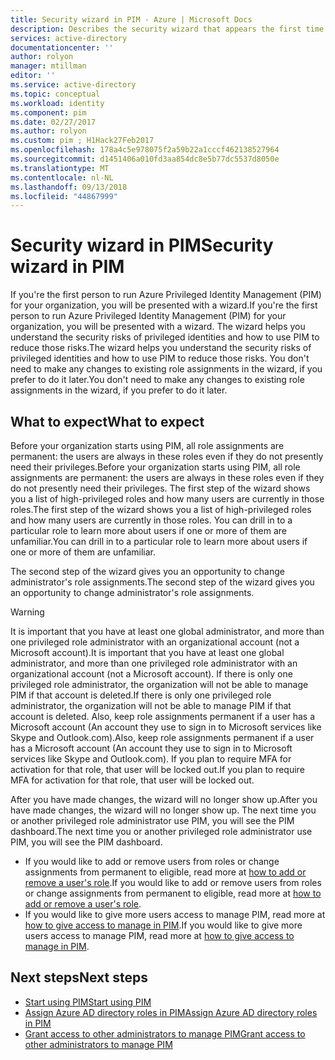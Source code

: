 ```yaml
---
title: Security wizard in PIM - Azure | Microsoft Docs
description: Describes the security wizard that appears the first time you use Azure AD Privileged Identity Management (PIM).
services: active-directory
documentationcenter: ''
author: rolyon
manager: mtillman
editor: ''
ms.service: active-directory
ms.topic: conceptual
ms.workload: identity
ms.component: pim
ms.date: 02/27/2017
ms.author: rolyon
ms.custom: pim ; H1Hack27Feb2017
ms.openlocfilehash: 178a4c5e978075f2a59b22a1cccf462138527964
ms.sourcegitcommit: d1451406a010fd3aa854dc8e5b77dc5537d8050e
ms.translationtype: MT
ms.contentlocale: nl-NL
ms.lasthandoff: 09/13/2018
ms.locfileid: "44867999"
---
```

# <a name="security-wizard-in-pim"></a><span data-ttu-id="17401-103">Security wizard in PIM</span><span class="sxs-lookup"><span data-stu-id="17401-103">Security wizard in PIM</span></span>
<span data-ttu-id="17401-104">If you're the first person to run Azure Privileged Identity Management (PIM) for your organization, you will be presented with a wizard.</span><span class="sxs-lookup"><span data-stu-id="17401-104">If you're the first person to run Azure Privileged Identity Management (PIM) for your organization, you will be presented with a wizard.</span></span> <span data-ttu-id="17401-105">The wizard helps you understand the security risks of privileged identities and how to use PIM to reduce those risks.</span><span class="sxs-lookup"><span data-stu-id="17401-105">The wizard helps you understand the security risks of privileged identities and how to use PIM to reduce those risks.</span></span> <span data-ttu-id="17401-106">You don't need to make any changes to existing role assignments in the wizard, if you prefer to do it later.</span><span class="sxs-lookup"><span data-stu-id="17401-106">You don't need to make any changes to existing role assignments in the wizard, if you prefer to do it later.</span></span>

## <a name="what-to-expect"></a><span data-ttu-id="17401-107">What to expect</span><span class="sxs-lookup"><span data-stu-id="17401-107">What to expect</span></span>
<span data-ttu-id="17401-108">Before your organization starts using PIM, all role assignments are permanent: the users are always in these roles even if they do not presently need their privileges.</span><span class="sxs-lookup"><span data-stu-id="17401-108">Before your organization starts using PIM, all role assignments are permanent: the users are always in these roles even if they do not presently need their privileges.</span></span>  <span data-ttu-id="17401-109">The first step of the wizard shows you a list of high-privileged roles and how many users are currently in those roles.</span><span class="sxs-lookup"><span data-stu-id="17401-109">The first step of the wizard shows you a list of high-privileged roles and how many users are currently in those roles.</span></span> <span data-ttu-id="17401-110">You can drill in to a particular role to learn more about users if one or more of them are unfamiliar.</span><span class="sxs-lookup"><span data-stu-id="17401-110">You can drill in to a particular role to learn more about users if one or more of them are unfamiliar.</span></span>

<span data-ttu-id="17401-111">The second step of the wizard gives you an opportunity to change administrator's role assignments.</span><span class="sxs-lookup"><span data-stu-id="17401-111">The second step of the wizard gives you an opportunity to change administrator's role assignments.</span></span>  

> [!WARNING]
> <span data-ttu-id="17401-112">It is important that you have at least one global administrator, and more than one privileged role administrator with an organizational account (not a Microsoft account).</span><span class="sxs-lookup"><span data-stu-id="17401-112">It is important that you have at least one global administrator, and more than one privileged role administrator with an organizational account (not a Microsoft account).</span></span> <span data-ttu-id="17401-113">If there is only one privileged role administrator, the organization will not be able to manage PIM if that account is deleted.</span><span class="sxs-lookup"><span data-stu-id="17401-113">If there is only one privileged role administrator, the organization will not be able to manage PIM if that account is deleted.</span></span>
> <span data-ttu-id="17401-114">Also, keep role assignments permanent if a user has a Microsoft account (An account they use to sign in to Microsoft services like Skype and Outlook.com).</span><span class="sxs-lookup"><span data-stu-id="17401-114">Also, keep role assignments permanent if a user has a Microsoft account (An account they use to sign in to Microsoft services like Skype and Outlook.com).</span></span> <span data-ttu-id="17401-115">If you plan to require MFA for activation for that role, that user will be locked out.</span><span class="sxs-lookup"><span data-stu-id="17401-115">If you plan to require MFA for activation for that role, that user will be locked out.</span></span>
> 
> 

<span data-ttu-id="17401-116">After you have made changes, the wizard will no longer show up.</span><span class="sxs-lookup"><span data-stu-id="17401-116">After you have made changes, the wizard will no longer show up.</span></span> <span data-ttu-id="17401-117">The next time you or another privileged role administrator use PIM, you will see the PIM dashboard.</span><span class="sxs-lookup"><span data-stu-id="17401-117">The next time you or another privileged role administrator use PIM, you will see the PIM dashboard.</span></span>  

* <span data-ttu-id="17401-118">If you would like to add or remove users from roles or change assignments from permanent to eligible, read more at [how to add or remove a user's role](pim-how-to-add-role-to-user.md).</span><span class="sxs-lookup"><span data-stu-id="17401-118">If you would like to add or remove users from roles or change assignments from permanent to eligible, read more at [how to add or remove a user's role](pim-how-to-add-role-to-user.md).</span></span>
* <span data-ttu-id="17401-119">If you would like to give more users access to manage PIM, read more at [how to give access to manage in PIM](pim-how-to-give-access-to-pim.md).</span><span class="sxs-lookup"><span data-stu-id="17401-119">If you would like to give more users access to manage PIM, read more at [how to give access to manage in PIM](pim-how-to-give-access-to-pim.md).</span></span>

## <a name="next-steps"></a><span data-ttu-id="17401-120">Next steps</span><span class="sxs-lookup"><span data-stu-id="17401-120">Next steps</span></span>

- [<span data-ttu-id="17401-121">Start using PIM</span><span class="sxs-lookup"><span data-stu-id="17401-121">Start using PIM</span></span>](pim-getting-started.md)
- [<span data-ttu-id="17401-122">Assign Azure AD directory roles in PIM</span><span class="sxs-lookup"><span data-stu-id="17401-122">Assign Azure AD directory roles in PIM</span></span>](pim-how-to-add-role-to-user.md)
- [<span data-ttu-id="17401-123">Grant access to other administrators to manage PIM</span><span class="sxs-lookup"><span data-stu-id="17401-123">Grant access to other administrators to manage PIM</span></span>](pim-how-to-give-access-to-pim.md)
